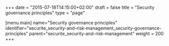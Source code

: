 +++
date = "2015-07-18T14:15:00+02:00"
draft = false
title = "Security governance principles"
type = "page"

[menu.main]
name="Security governance principles"
identifier="securite_security-and-risk-management_security-governance-principles"
parent="securite_security-and-risk-management"
weight = 200
+++
